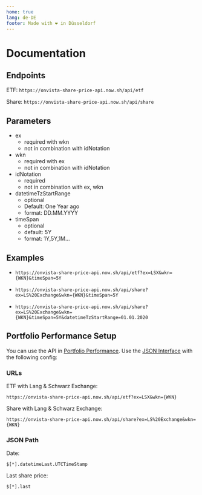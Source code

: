 ```yaml
---
home: true
lang: de-DE
footer: Made with ❤️ in Düsseldorf
---
```


# Documentation

## Endpoints
ETF: ``` https://onvista-share-price-api.now.sh/api/etf ```

Share: ``` https://onvista-share-price-api.now.sh/api/share ```

## Parameters
* ex
  * required with wkn
  * not in combination with idNotation
* wkn
  * required with ex
  * not in combination with idNotation
* idNotation
  * required
  * not in combination with ex, wkn
* datetimeTzStartRange
  * optional
  * Default: One Year ago
  * format: DD.MM.YYYY
* timeSpan
  * optional
  * default: 5Y
  * format: 1Y,5Y,1M...

## Examples
* ``` https://onvista-share-price-api.now.sh/api/etf?ex=LSX&wkn={WKN}&timeSpan=5Y ```

* ``` https://onvista-share-price-api.now.sh/api/share?ex=LS%20Exchange&wkn={WKN}&timeSpan=5Y ```

* ``` https://onvista-share-price-api.now.sh/api/share?ex=LS%20Exchange&wkn={WKN}&timeSpan=5Y&datetimeTzStartRange=01.01.2020 ```


## Portfolio Performance Setup
You can use the API in [Portfolio Performance](https://www.portfolio-performance.info/). Use the [JSON Interface](https://help.portfolio-performance.info/kursdaten_laden/#json) with the following config:

### URLs
ETF with Lang & Schwarz Exchange:

``` https://onvista-share-price-api.now.sh/api/etf?ex=LSX&wkn={WKN} ```

Share with Lang & Schwarz Exchange:

``` https://onvista-share-price-api.now.sh/api/share?ex=LS%20Exchange&wkn={WKN} ```

### JSON Path
Date:
```
$[*].datetimeLast.UTCTimeStamp
```
Last share price:
```
$[*].last
```
